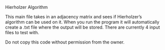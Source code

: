 Hierholzer Algorithm

This main file takes in an adjacency matrix and sees if Hierholzer’s algorithm can be used on it. When you run the program it will automatically create a .txt file where the output will be stored. There are currently 4 input files to test with.

Do not copy this code without permission from the owner.
